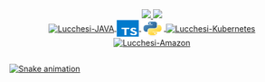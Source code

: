 <div align="center">
  <a href="https://github.com/lucchesisp">
  <img height="180em" src="https://github-readme-stats.vercel.app/api?username=lucchesisp&show_icons=true&theme=dark&include_all_commits=true&count_private=true"/>
  <img height="180em" src="https://github-readme-stats.vercel.app/api/top-langs/?username=lucchesisp&layout=compact&langs_count=7&theme=dark"/>
</div>
  
  <div align="center">
  <img align="center" alt="Lucchesi-JAVA" height="30" width="40" src="https://cdn.jsdelivr.net/gh/devicons/devicon/icons/java/java-original.svg">
  <img align="center" alt="Lucchesi-Ts" height="30" width="40" src="https://raw.githubusercontent.com/devicons/devicon/master/icons/typescript/typescript-plain.svg">
  <img align="center" alt="Lucchesi-Python" height="30" width="40" src="https://raw.githubusercontent.com/devicons/devicon/master/icons/python/python-original.svg">
  <img align="center" alt="Lucchesi-Kubernetes" height="40" width="50" src="https://cdn.jsdelivr.net/gh/devicons/devicon/icons/kubernetes/kubernetes-plain-wordmark.svg">
  <img align="center" alt="Lucchesi-Amazon" height="50" width="70" src="https://cdn.jsdelivr.net/gh/devicons/devicon/icons/amazonwebservices/amazonwebservices-original-wordmark.svg">
</div>
  
  ##
  
  ![Snake animation](https://github.com/lucchesisp/lucchesisp/blob/output/github-contribution-grid-snake.svg)
